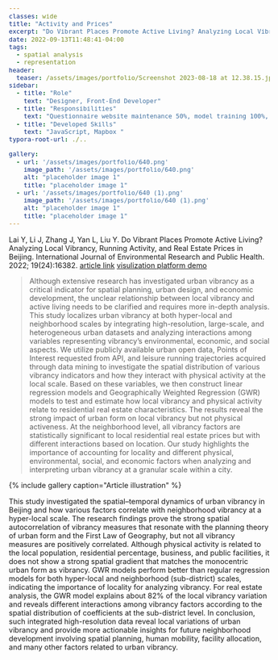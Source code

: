 ```yaml
---
classes: wide
title: "Activity and Prices"
excerpt: "Do Vibrant Places Promote Active Living? Analyzing Local Vibrancy, Running Activity, and Real Estate Prices in Beijing"
date: 2022-09-13T11:48:41-04:00
tags:
  - spatial analysis
  - representation
header:
  teaser: /assets/images/portfolio/Screenshot 2023-08-18 at 12.38.15.jpg
sidebar:
  - title: "Role"
    text: "Designer, Front-End Developer"
  - title: "Responsibilities"
    text: "Questionnaire website maintenance 50%, model training 100%, navigation website development 50%"
  - title: "Developed Skills"
    text: "JavaScript, Mapbox "
typora-root-url: ./..

gallery:
  - url: '/assets/images/portfolio/640.png'
    image_path: '/assets/images/portfolio/640.png'
    alt: "placeholder image 1"
    title: "placeholder image 1"
  - url: '/assets/images/portfolio/640 (1).png'
    image_path: '/assets/images/portfolio/640 (1).png'
    alt: "placeholder image 1"
    title: "placeholder image 1"
---
```

<style>
    body {
        font-size: 90%; 
    }
</style>

Lai Y, Li J, Zhang J, Yan L, Liu Y. Do Vibrant Places Promote Active Living? Analyzing Local Vibrancy, Running Activity, and Real Estate Prices in Beijing. International Journal of Environmental Research and Public Health. 2022; 19(24):16382. [article link](https://doi.org/10.3390/ijerph192416382) [visulization platform demo](
[link](https://lauyihong.github.io/CUAviz))



> Although extensive research has investigated urban vibrancy as a critical indicator for spatial planning, urban design, and economic development, the unclear relationship between local vibrancy and active living needs to be clarified and requires more in-depth analysis. This study localizes urban vibrancy at both hyper-local and neighborhood scales by integrating high-resolution, large-scale, and heterogeneous urban datasets and analyzing interactions among variables representing vibrancy’s environmental, economic, and social aspects. We utilize publicly available urban open data, Points of Interest requested from API, and leisure running trajectories acquired through data mining to investigate the spatial distribution of various vibrancy indicators and how they interact with physical activity at the local scale. Based on these variables, we then construct linear regression models and Geographically Weighted Regression (GWR) models to test and estimate how local vibrancy and physical activity relate to residential real estate characteristics. The results reveal the strong impact of urban form on local vibrancy but not physical activeness. At the neighborhood level, all vibrancy factors are statistically significant to local residential real estate prices but with different interactions based on location. Our study highlights the importance of accounting for locality and different physical, environmental, social, and economic factors when analyzing and interpreting urban vibrancy at a granular scale within a city.

{% include gallery caption="Article illustration" %}

This study investigated the spatial–temporal dynamics of urban vibrancy in Beijing and how various factors correlate with neighborhood vibrancy at a hyper-local scale. The research findings prove the strong spatial autocorrelation of vibrancy measures that resonate with the planning theory of urban form and the First Law of Geography, but not all vibrancy measures are positively correlated. Although physical activity is related to the local population, residential percentage, business, and public facilities, it does not show a strong spatial gradient that matches the monocentric urban form as vibrancy. GWR models perform better than regular regression models for both hyper-local and neighborhood (sub-district) scales, indicating the importance of locality for analyzing vibrancy. For real estate analysis, the GWR model explains about 82% of the local vibrancy variation and reveals different interactions among vibrancy factors according to the spatial distribution of coefficients at the sub-district level. In conclusion, such integrated high-resolution data reveal local variations of urban vibrancy and provide more actionable insights for future neighborhood development involving spatial planning, human mobility, facility allocation, and many other factors related to urban vibrancy.
